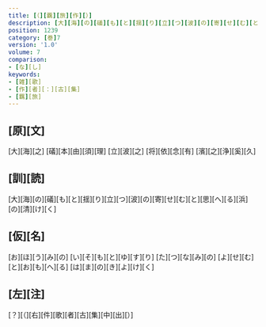 ```yaml
---
title: [（][覊][旅][作][）]
description: [大][海][の][礒][も][と][揺][り][立][つ][波][の][寄][せ][む][と][思][へ][る][浜][の][清][け][く]
position: 1239
category: [巻]7
version: '1.0'
volume: 7
comparison:
- [な][し]
keywords:
- [雑][歌]
- [作][者][：][古][集]
- [羈][旅]
---
```


## [原][文]

[大][海][之] [礒][本][由][須][理] [立][波][之] [将][依][念][有] [濱][之][浄][奚][久]

## [訓][読]

[大][海][の][礒][も][と][揺][り][立][つ][波][の][寄][せ][む][と][思][へ][る][浜][の][清][け][く]

## [仮][名]

[お][ほ][う][み][の] [い][そ][も][と][ゆ][す][り] [た][つ][な][み][の] [よ][せ][む][と][お][も][へ][る] [は][ま][の][き][よ][け][く]

## [左][注]

[？][（][右][件][歌][者][古][集][中][出][）]
